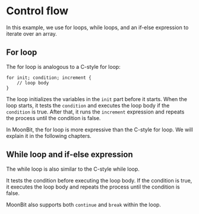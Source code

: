 # Control flow

In this example, we use for loops, while loops, and an if-else expression to
iterate over an array.

## For loop

The for loop is analogous to a C-style for loop:

```
for init; condition; increment {
    // loop body
}
```

The loop initializes the variables in the `init` part before it starts. When the loop starts, it tests the `condition` and executes the loop body if the `condition` is true. After that, it runs the `increment` expression and repeats the process until the condition is false.

In MoonBit, the for loop is more expressive than the C-style for loop. We will
explain it in the following chapters.

## While loop and if-else expression

The while loop is also similar to the C-style while loop.

It tests the condition before executing the loop body. If the condition is true,
it executes the loop body and repeats the process until the condition is false.

MoonBit also supports both `continue` and `break` within the loop.
